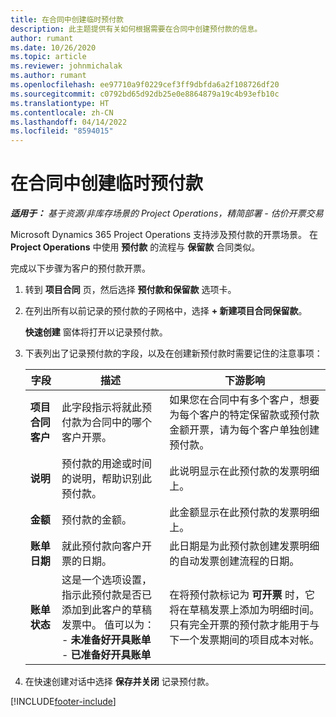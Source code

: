 ```yaml
---
title: 在合同中创建临时预付款
description: 此主题提供有关如何根据需要在合同中创建预付款的信息。
author: rumant
ms.date: 10/26/2020
ms.topic: article
ms.reviewer: johnmichalak
ms.author: rumant
ms.openlocfilehash: ee97710a9f0229cef3ff9dbfda6a2f108726df20
ms.sourcegitcommit: c0792bd65d92db25e0e8864879a19c4b93efb10c
ms.translationtype: HT
ms.contentlocale: zh-CN
ms.lasthandoff: 04/14/2022
ms.locfileid: "8594015"
---
```

# <a name="creating-an-ad-hoc-advance-on-a-contract"></a>在合同中创建临时预付款

_**适用于：** 基于资源/非库存场景的 Project Operations，精简部署 - 估价开票交易_

Microsoft Dynamics 365 Project Operations 支持涉及预付款的开票场景。 在 **Project Operations** 中使用 **预付款** 的流程与 **保留款** 合同类似。 

完成以下步骤为客户的预付款开票。

1. 转到 **项目合同** 页，然后选择 **预付款和保留款** 选项卡。
2. 在列出所有以前记录的预付款的子网格中，选择 **+ 新建项目合同保留款**。 

    **快速创建** 窗体将打开以记录预付款。
    
3. 下表列出了记录预付款的字段，以及在创建新预付款时需要记住的注意事项：

    | 字段 | 描述 | 下游影响 |
    | --- | --- | --- |
    | **项目合同客户** | 此字段指示将就此预付款为合同中的哪个客户开票。 | 如果您在合同中有多个客户，想要为每个客户的特定保留款或预付款金额开票，请为每个客户单独创建预付款。 |
    | **说明** | 预付款的用途或时间的说明，帮助识别此预付款。 | 此说明显示在此预付款的发票明细上。 |
    | **金额** | 预付款的金额。 | 此金额显示在此预付款的发票明细上。 |
    | **账单日期** | 就此预付款向客户开票的日期。 | 此日期是为此预付款创建发票明细的自动发票创建流程的日期。 |
    | **账单状态** | 这是一个选项设置，指示此预付款是否已添加到此客户的草稿发票中。 值可以为：</br>- **未准备好开具账单**</br>- **已准备好开具账单** | 在将预付款标记为 **可开票** 时，它将在草稿发票上添加为明细时间。 只有完全开票的预付款才能用于与下一个发票期间的项目成本对帐。 |

4. 在快速创建对话中选择 **保存并关闭** 记录预付款。


[!INCLUDE[footer-include](../../includes/footer-banner.md)]